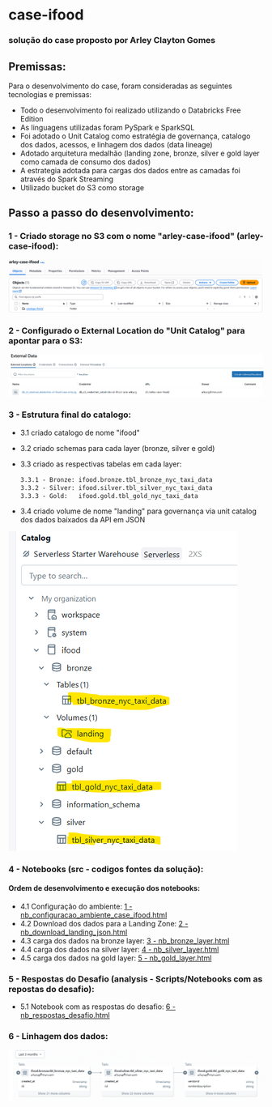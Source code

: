 # case-ifood

### solução do case proposto por Arley Clayton Gomes

## Premissas:

Para o desenvolvimento do case, foram consideradas as seguintes tecnologias e premissas:
- Todo o desenvolvimento foi realizado utilizando o Databricks Free Edition
- As linguagens utilizadas foram PySpark e SparkSQL
- Foi adotado o Unit Catalog como estratégia de governança, catalogo dos dados, acessos, e linhagem dos dados (data lineage)
- Adotado arquitetura medalhão (landing zone, bronze, silver e gold layer como camada de consumo dos dados)
- A estrategia adotada para cargas dos dados entre as camadas foi através do Spark Streaming
- Utilizado bucket do S3 como storage

## Passo a passo do desenvolvimento:

###  1 - Criado storage no S3 com o nome "arley-case-ifood" (arley-case-ifood):
![bucket s3](imgs/s3.png)

###  2 -  Configurado o External Location do "Unit Catalog" para apontar para o S3:
![external location](imgs/external_location.png) 

###  3 -  Estrutura final do catalogo:
  - 3.1 criado catalogo de nome "ifood"
  - 3.2 criado schemas para cada layer (bronze, silver e gold)
  - 3.3 criado as respectivas tabelas em cada layer:

        3.3.1 - Bronze: ifood.bronze.tbl_bronze_nyc_taxi_data
        3.3.2 - Silver: ifood.silver.tbl_silver_nyc_taxi_data
        3.3.3 - Gold:   ifood.gold.tbl_gold_nyc_taxi_data
  - 3.4 criado volume de nome "landing" para governança via unit catalog dos dados baixados da API em JSON

![external location](imgs/catalogo.png) 

###  4 - Notebooks (src - codigos fontes da solução):
#### Ordem de desenvolvimento e execução dos notebooks:
  -  4.1  Configuração do ambiente: [1 - nb_configuracao_ambiente_case_ifood.html](https://github.com/arleycg/case-ifood/blob/main/src/1%20-%20nb_configuracao_ambiente_case_ifood.html)
  -  4.2  Download dos dados para a Landing Zone: [2 - nb_download_landing_json.html](https://github.com/arleycg/case-ifood/blob/main/src/2%20-%20nb_download_landing_json.html)
  -  4.3  carga dos dados na bronze layer: [3 - nb_bronze_layer.html](https://github.com/arleycg/case-ifood/blob/main/src/3%20-%20nb_bronze_layer.html)
  -  4.4  carga dos dados na silver layer: [4 - nb_silver_layer.html](https://github.com/arleycg/case-ifood/blob/main/src/4%20-%20nb_silver_layer.html)
  -  4.5  carga dos dados na gold layer: [5 - nb_gold_layer.html](https://github.com/arleycg/case-ifood/blob/main/src/5%20-%20nb_gold_layer.html)

###  5 - Respostas do Desafio (analysis -  Scripts/Notebooks com as repostas do desafio):
  -  5.1  Notebook com as respostas do desafio: [6 - nb_respostas_desafio.html](https://github.com/arleycg/case-ifood/blob/main/analysis/6%20-%20nb_respostas_desafio.html)

###  6 - Linhagem dos dados:
![data lineage](imgs/lineage.png)
